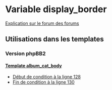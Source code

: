 # Variable display_border
[Explication sur le forum des forums](http://forum.forumactif.com/t294113-listing-des-variables#display_border)

## Utilisations dans les templates

### Version phpBB2

#### [Template album_cat_body](subsilver/album_cat_body.md)
* [Début de condition à la ligne 128](../subsilver/album_cat_body.tpl#L128)
* [Fin de condition à la ligne 130](../subsilver/album_cat_body.tpl#L130)